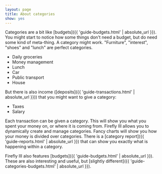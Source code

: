 ```yaml
---
layout: page
title: About categories
show: yes
---
```


Categories are a bit like [budgets]({{ 'guide-budgets.html' | absolute_url }}). You might start to notice how some things don't need a budget, but do need some kind of meta-thing. A category might work. "Furniture", "interest", "shoes" and "lunch" are perfect categories. 

* Daily groceries
* Money management
* Lunch
* Car
* Public transport
* House

But there is also income ([deposits]({{ 'guide-transactions.html' | absolute_url }})) that you might want to give a category:

* Taxes
* Salary

Each transaction can be given a category. This will show you what you spent your money on, or where it is coming from. Firefly III allows you to dynamically create and manage categories. Fancy charts will show you how your money is divided over categories. There is a [category report]({{ 'guide-reports.html' | absolute_url }}) that can show you exactly what is happening within a category.

Firefly III also features [budgets]({{ 'guide-budgets.html' | absolute_url }}). These are also interesting and useful, but [slightly different]({{ 'guide-categories-budgets.html' | absolute_url }}).